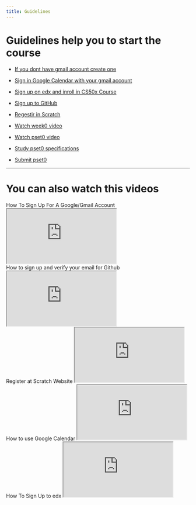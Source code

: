 ```yaml
---
title: Guidelines
---
```


# Guidelines help you to start the course 


* [ If you dont have gmail account create one ](https://accounts.google.com/signup/v2?hl=en&flowName=GlifWebSignIn&flowEntry=SignUp)

* [ Sign in Google Calendar with your gmail account ](https://www.google.com/calendar)

* [ Sign up on edx and inroll in CS50x Course ](https://courses.edx.org/courses/course-v1:HarvardX+CS50+X/)

* [ Sign up to GitHub ](https://github.com/join)

* [ Regestir in Scratch ](https://scratch.mit.edu/join)

* [ Watch week0 video ](https://foundation.codesudan.io/curriculum/0/)

* [ Watch pset0 video ](https://youtu.be/E0CKzsv_IzI)

* [ Study pset0 specifications ](https://foundation.codesudan.io/curriculum/0/pset0/)

* [ Submit pset0 ](https://submit.cs50.io/upload/cs50/problems/2020/x/scratch)



---------------------------------



# You can also watch this videos 

<div class="box" >How To Sign Up For A Google/Gmail Account  <iframe src="https://www.youtube.com/embed/SR7rvc2RRFM"></iframe></div>
<div class="box" >How to sign up and verify your email for Github  <iframe src="https://www.youtube.com/embed/wg8ETxzMhKE"></iframe></div>
<div class="box" >Register at Scratch Website <iframe src="https://www.youtube.com/embed/PLU071G5GYI"></iframe></div>
<div class="box" >How to use Google Calendar  <iframe src="https://www.youtube.com/embed/1EjJ55BODn0"></iframe></div>
<div class="box" >How To Sign Up to edx  <iframe src="https://www.youtube.com/embed/2IPVZVc-Sts"></iframe></div>



 





